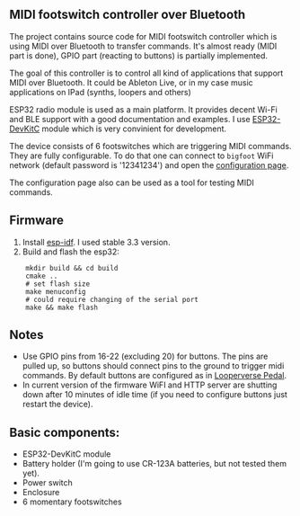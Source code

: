 MIDI footswitch controller over Bluetooth
------------------------------------------

The project contains source code for MIDI footswitch controller which is using
MIDI over Bluetooth to transfer commands. It's almost ready (MIDI part is done),
GPIO part (reacting to buttons) is partially implemented.

The goal of this controller is to control all kind of applications that
support MIDI over Bluetooth. It could be Ableton Live, or in my case music
applications on IPad (synths, loopers and others)

ESP32 radio module is used as a main platform. It provides decent
Wi-Fi and BLE support with a good documentation and examples. I use
[ESP32-DevKitC](https://www.espressif.com/en/products/hardware/esp32-devkitc/overview)
module which is very convinient for development.

The device consists of 6 footswitches which are triggering MIDI commands. They
are fully configurable. To do that one can connect to `bigfoot` WiFi network
(default password is '12341234') and open the [configuration page](http://192.168.4.2).

The configuration page also can be used as a tool for testing MIDI commands.

Firmware
--------

1) Install [esp-idf](https://docs.espressif.com/projects/esp-idf/en/stable/get-started/index.html#get-esp-idf).
I used stable 3.3 version.
2) Build and flash the esp32:
```
    mkdir build && cd build
    cmake ..
    # set flash size
    make menuconfig
    # could require changing of the serial port
    make && make flash
```

Notes
------

* Use GPIO pins from 16-22 (excluding 20) for buttons. The pins are pulled up,
so buttons should connect pins to the ground to trigger midi commands. By default
buttons are configured as in [Looperverse Pedal](https://www.youtube.com/watch?v=bb-JcCgHaWg).
* In current version of the firmware WiFI and HTTP server are shutting down after
10 minutes of idle time (if you need to configure buttons just restart the device).

Basic components:
-----------------

* ESP32-DevKitC module
* Battery holder (I'm going to use CR-123A batteries, but not tested them yet).
* Power switch
* Enclosure
* 6 momentary footswitches
